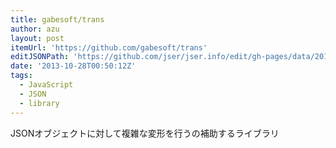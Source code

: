 ```yaml
---
title: gabesoft/trans
author: azu
layout: post
itemUrl: 'https://github.com/gabesoft/trans'
editJSONPath: 'https://github.com/jser/jser.info/edit/gh-pages/data/2013/10/index.json'
date: '2013-10-28T00:50:12Z'
tags:
  - JavaScript
  - JSON
  - library
---
```

JSONオブジェクトに対して複雑な変形を行うの補助するライブラリ

